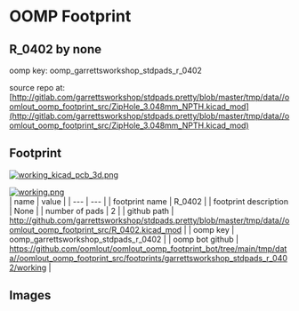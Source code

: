 # OOMP Footprint  
## R_0402  by none  
  
oomp key: oomp_garrettsworkshop_stdpads_r_0402  
  
source repo at: [http://gitlab.com/garrettsworkshop/stdpads.pretty/blob/master/tmp/data//oomlout_oomp_footprint_src/ZipHole_3.048mm_NPTH.kicad_mod](http://gitlab.com/garrettsworkshop/stdpads.pretty/blob/master/tmp/data//oomlout_oomp_footprint_src/ZipHole_3.048mm_NPTH.kicad_mod)  
## Footprint  
  
[![working_kicad_pcb_3d.png](working_kicad_pcb_3d_600.png)](working_kicad_pcb_3d.png)  
  
[![working.png](working_600.png)](working.png)  
| name | value | 
| --- | --- | 
| footprint name | R_0402 | 
| footprint description | None | 
| number of pads | 2 | 
| github path | http://github.com/garrettsworkshop/stdpads.pretty/blob/master/tmp/data//oomlout_oomp_footprint_src/R_0402.kicad_mod | 
| oomp key | oomp_garrettsworkshop_stdpads_r_0402 | 
| oomp bot github | https://github.com/oomlout/oomlout_oomp_footprint_bot/tree/main/tmp/data//oomlout_oomp_footprint_src/footprints/garrettsworkshop_stdpads_r_0402/working | 
## Images  
